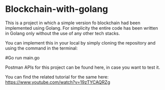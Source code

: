 # Blockchain-with-golang

This is a project in which a simple version fo blockchain had been implemented using Golang. For simplicity the entire code has been written in Golang only without the use of any other tech stacks.

You can implement this in your local by simply cloning the repository and using the command in the terminal:

#Go run main.go

Postman APIs for this project can be found here, in case you want to test it.

You can find the related tutorial for the same here: https://www.youtube.com/watch?v=19zTYCAQRZg
